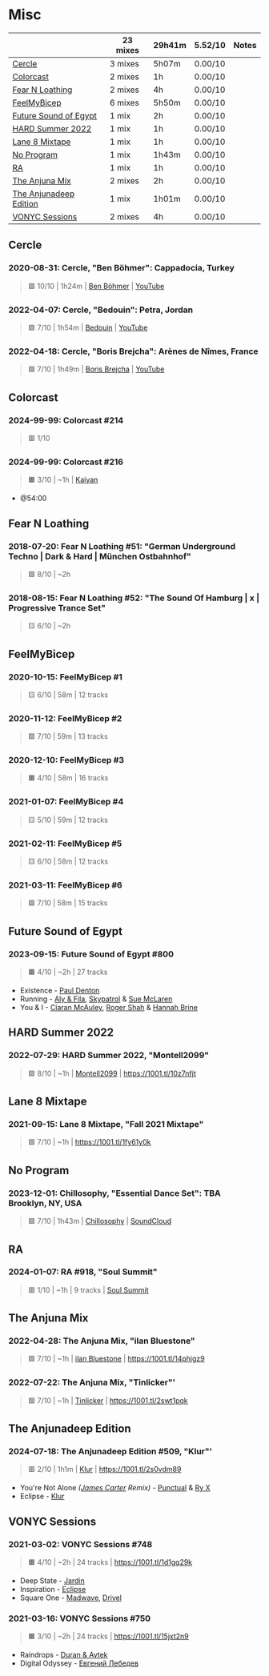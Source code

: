 # Misc

<!-- toc:start -->

| | 23 mixes | 29h41m | 5.52/10 | Notes |
| - | - | - | - | - |
| [Cercle](#cercle) | 3 mixes | 5h07m | 0.00/10 |  |
| [Colorcast](#colorcast) | 2 mixes | 1h | 0.00/10 |  |
| [Fear N Loathing](#fear-n-loathing) | 2 mixes | 4h | 0.00/10 |  |
| [FeelMyBicep](#feelmybicep) | 6 mixes | 5h50m | 0.00/10 |  |
| [Future Sound of Egypt](#future-sound-of-egypt) | 1 mix | 2h | 0.00/10 |  |
| [HARD Summer 2022](#hard-summer-2022) | 1 mix | 1h | 0.00/10 |  |
| [Lane 8 Mixtape](#lane-8-mixtape) | 1 mix | 1h | 0.00/10 |  |
| [No Program](#no-program) | 1 mix | 1h43m | 0.00/10 |  |
| [RA](#ra) | 1 mix | 1h | 0.00/10 |  |
| [The Anjuna Mix](#the-anjuna-mix) | 2 mixes | 2h | 0.00/10 |  |
| [The Anjunadeep Edition](#the-anjunadeep-edition) | 1 mix | 1h01m | 0.00/10 |  |
| [VONYC Sessions](#vonyc-sessions) | 2 mixes | 4h | 0.00/10 |  |
<!-- toc:end -->

## Cercle

### 2020-08-31: Cercle, "Ben Böhmer": Cappadocia, Turkey

> 🟪 10/10 | 1h24m | [Ben Böhmer](https://rateyourmusic.com/artist/ben-bohmer)
> | [YouTube](https://www.youtube.com/watch?v=RvRhUHTV_8k)

### 2022-04-07: Cercle, "Bedouin": Petra, Jordan

> 🟩 7/10 | 1h54m | [Bedouin](https://rateyourmusic.com/artist/bedouin-1)
> | [YouTube](https://www.youtube.com/watch?v=xQCLf9T_M7Q)

### 2022-04-18: Cercle, "Boris Brejcha": Arènes de Nîmes, France

> 🟩 7/10 | 1h49m | [Boris Brejcha](https://rateyourmusic.com/artist/boris-brejcha)
> | [YouTube](https://www.youtube.com/watch?v=1MobY_vR7-g)

## Colorcast

### 2024-99-99: Colorcast #214

> 🟥 1/10

### 2024-99-99: Colorcast #216

> 🟧 3/10 | ~1h | [Kaiyan](https://rateyourmusic.com/artist/kaiyan)

- @54:00

## Fear N Loathing

### 2018-07-20: Fear N Loathing #51: "German Underground Techno | Dark & Hard | München Ostbahnhof"

> 🟩 8/10 | ~2h

### 2018-08-15: Fear N Loathing #52: "The Sound Of Hamburg | x | Progressive Trance Set"

> 🟨 6/10 | ~2h

## FeelMyBicep

### 2020-10-15: FeelMyBicep #1

> 🟨 6/10 | 58m | 12 tracks

### 2020-11-12: FeelMyBicep #2

> 🟩 7/10 | 59m | 13 tracks

### 2020-12-10: FeelMyBicep #3

> 🟧 4/10 | 58m | 16 tracks

### 2021-01-07: FeelMyBicep #4

> 🟨 5/10 | 59m | 12 tracks

### 2021-02-11: FeelMyBicep #5

> 🟨 6/10 | 58m | 12 tracks

### 2021-03-11: FeelMyBicep #6

> 🟩 7/10 | 58m | 15 tracks

## Future Sound of Egypt

### 2023-09-15: Future Sound of Egypt #800

> 🟧 4/10 | ~2h | 27 tracks

- Existence - [Paul Denton](https://rateyourmusic.com/artist/paul-denton)
- Running - [Aly & Fila](https://rateyourmusic.com/artist/aly_and_fila), [Skypatrol](https://rateyourmusic.com/artist/skypatrol) & [Sue McLaren](https://rateyourmusic.com/artist/sue-mclaren)
- You & I - [Ciaran McAuley](https://rateyourmusic.com/artist/ciaran-mcauley), [Roger Shah](https://rateyourmusic.com/artist/roger_shah) & [Hannah Brine](#)

## HARD Summer 2022

### 2022-07-29: HARD Summer 2022, "Montell2099"

> 🟩 8/10 | ~1h | [Montell2099](https://rateyourmusic.com/artist/montell2099)
> | https://1001.tl/10z7nfjt

## Lane 8 Mixtape

### 2021-09-15: Lane 8 Mixtape, "Fall 2021 Mixtape"

> 🟩 7/10 | ~1h | https://1001.tl/1fy61y0k

## No Program

### 2023-12-01: Chillosophy, "Essential Dance Set": TBA Brooklyn, NY, USA

> 🟩 7/10 | 1h43m | [Chillosophy](#)
> | [SoundCloud](https://soundcloud.com/chillosophy-bk/essential-dance-set-tba-brooklyn-12123)

## RA

### 2024-01-07: RA #918, "Soul Summit"

> 🟥 1/10 | ~1h | 9 tracks
> | [Soul Summit](https://rateyourmusic.com/artist/soul-summit)

## The Anjuna Mix

### 2022-04-28: The Anjuna Mix, "ilan Bluestone"

> 🟩 7/10 | ~1h | [ilan Bluestone](https://rateyourmusic.com/artist/ilan-bluestone)
> | https://1001.tl/14phjgz9

### 2022-07-22: The Anjuna Mix, "Tinlicker"'

> 🟩 7/10 | ~1h | [Tinlicker](https://rateyourmusic.com/artist/tinlicker)
> | https://1001.tl/2swt1pqk

## The Anjunadeep Edition

### 2024-07-18: The Anjunadeep Edition #509, "Klur"'

> 🟥 2/10 | 1h1m | [Klur](https://rateyourmusic.com/artist/klur)
> | https://1001.tl/2s0vdm89

- You're Not Alone _([James Carter](https://rateyourmusic.com/artist/james-carter-1) Remix)_ - [Punctual](https://rateyourmusic.com/artist/punctual) & [Ry X](https://rateyourmusic.com/artist/ry-x)
- Eclipse - [Klur](https://rateyourmusic.com/artist/klur)

## VONYC Sessions

### 2021-03-02: VONYC Sessions #748

> 🟧 4/10 | ~2h | 24 tracks | https://1001.tl/1d1gq29k

- Deep State - [Jardin](https://rateyourmusic.com/artist/jardin-2)
- Inspiration - [Eclipse](https://rateyourmusic.com/artist/eclipse-12)
- Square One - [Madwave](https://rateyourmusic.com/artist/madwave), [Drivel](#)

### 2021-03-16: VONYC Sessions #750

> 🟧 3/10 | ~2h | 24 tracks | https://1001.tl/15jxt2n9

- Raindrops - [Duran & Aytek](https://rateyourmusic.com/artist/duran_and_aytek)
- Digital Odyssey - [Евгений Лебедев](https://rateyourmusic.com/artist/евгений_лебедев_f2)
